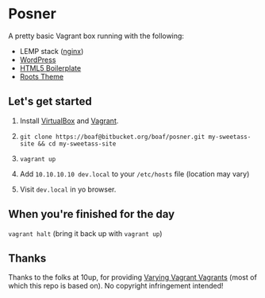 # Posner

A pretty basic Vagrant box running with the following:

* LEMP stack ([nginx](http://nginx.org/))
* [WordPress](http://wordpress.org/)
* [HTML5 Boilerplate](http://html5boilerplate.com/)
* [Roots Theme](http://www.rootstheme.com/)

## Let's get started

1. Install [VirtualBox](https://www.virtualbox.org/wiki/Downloads) and [Vagrant](http://downloads.vagrantup.com).

2. `git clone https://boaf@bitbucket.org/boaf/posner.git my-sweetass-site && cd my-sweetass-site`

3. `vagrant up`

4. Add `10.10.10.10 dev.local` to your `/etc/hosts` file (location may vary)

5. Visit `dev.local` in yo browser.

## When you're finished for the day

`vagrant halt` (bring it back up with `vagrant up`)

## Thanks

Thanks to the folks at 10up, for providing [Varying Vagrant Vagrants](https://github.com/10up/varying-vagrant-vagrants) (most of which this repo is based on). No copyright infringement intended!
